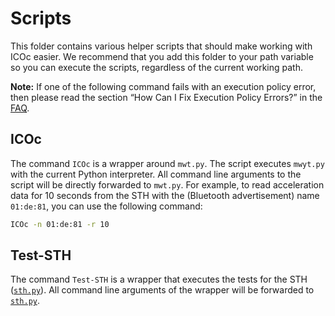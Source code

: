 # Scripts

This folder contains various helper scripts that should make working with ICOc easier. We recommend that you add this folder to your path variable so you can execute the scripts, regardless of the current working path.

**Note:** If one of the following command fails with an execution policy error, then please read the section “How Can I Fix Execution Policy Errors?” in the [FAQ](../Documentation/FAQ.md).

## ICOc

The command `ICOc` is a wrapper around `mwt.py`. The script executes `mwyt.py` with the current Python interpreter. All command line arguments to the script will be directly forwarded to `mwt.py`. For example, to read acceleration data for 10 seconds from the STH with the (Bluetooth advertisement) name `01:de:81`, you can use the following command:

```sh
ICOc -n 01:de:81 -r 10
```

## Test-STH

The command `Test-STH` is a wrapper that executes the tests for the STH ([`sth.py`][]). All command line arguments of the wrapper will be forwarded to [`sth.py`][].

[`sth.py`]: ../mytoolit/test/production/sth.py
